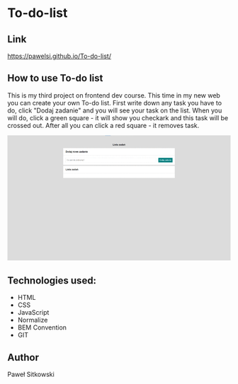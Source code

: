 # To-do-list

## Link

https://pawelsi.github.io/To-do-list/


## How to use To-do list

This is my third project on frontend dev course. This time in my new web you can create your own To-do list. 
First write down any task you have to do, click "Dodaj zadanie" and you will see your task on the list.
When you will do, click a green square - it will show you checkark and this task will be crossed out. 
After all you can click a red square - it removes task.

![How to use](gifmaker_me.gif)

## Technologies used:

- HTML
- CSS
- JavaScript
- Normalize
- BEM Convention
- GIT

## Author

Paweł Sitkowski

